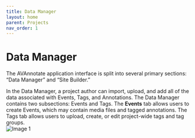 ```yaml
---
title: Data Manager
layout: home
parent: Projects
nav_order: 1
---
```

# Data Manager
The AVAnnotate application interface is split into several primary sections: “Data Manager” and “Site Builder.” 

In the Data Manager, a project author can import, upload, and add all of the data associated with Events, Tags, and Annotations. The Data Manager contains two subsections: Events and Tags. The **Events** tab allows users to create Events, which may contain media files and tagged annotations. The Tags tab allows users to upload, create, or edit project-wide tags and tag groups. <br/>
![Image 1](../../assets/datamanager.png)



